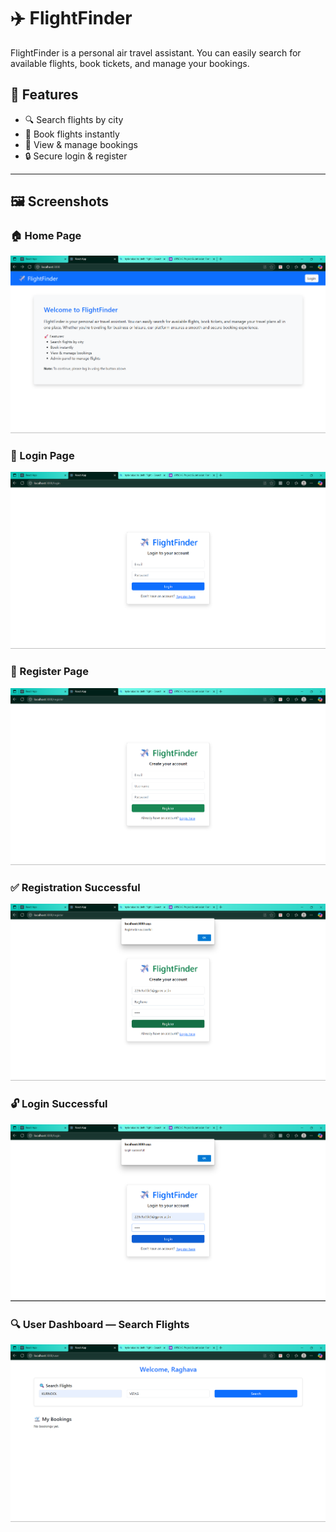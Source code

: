 
# ✈️ FlightFinder

FlightFinder is a personal air travel assistant. You can easily search for available flights, book tickets, and manage your bookings.

## 📌 Features

- 🔍 Search flights by city
- 🛫 Book flights instantly
- 📑 View & manage bookings
- 🔒 Secure login & register

---

## 🖼️ Screenshots

### 🏠 Home Page
![Home](./screenshots/home.png)

### 🔐 Login Page
![Login](./screenshots/login.png)

### 📝 Register Page
![Register](./screenshots/register.png)

### ✅ Registration Successful
![Registration Successful](./screenshots/registration-success.png)

### 🔓 Login Successful
![Login Successful](./screenshots/login-success.png)

### 🔍 User Dashboard — Search Flights
![User Dashboard](./screenshots/user-dashboard.png)


